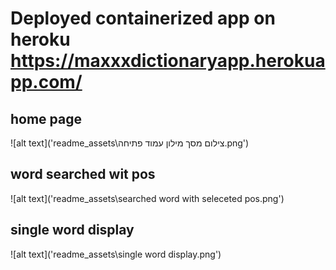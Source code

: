 # Deployed containerized app on heroku https://maxxxdictionaryapp.herokuapp.com/

## home page 
![alt text]('readme_assets\צילום מסך מילון עמוד פתיחה.png')


## word searched wit pos

![alt text]('readme_assets\searched word with seleceted pos.png')

## single word display

![alt text]('readme_assets\single word display.png')